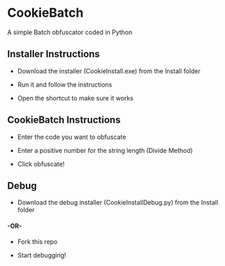# CookieBatch
 A simple Batch obfuscator coded in Python

## Installer Instructions
 
 - Download the installer (CookieInstall.exe) from the Install folder

 - Run it and follow the instructions

 - Open the shortcut to make sure it works

## CookieBatch Instructions

 - Enter the code you want to obfuscate

 - Enter a positive number for the string length (Divide Method)

 - Click obfuscate!

## Debug

 - Download the debug installer (CookieInstallDebug.py) from the Install folder

#### -OR-

 - Fork this repo

 - Start debugging!
